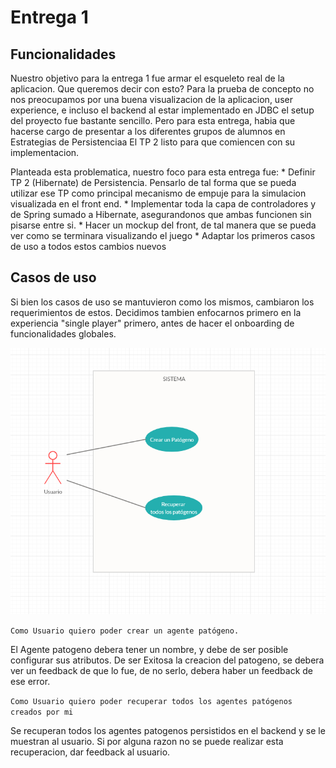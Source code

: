 # Entrega 1

## Funcionalidades

Nuestro objetivo para la entrega 1 fue armar el esqueleto real de la aplicacion.
Que queremos decir con esto? Para la prueba de concepto no nos preocupamos por una buena visualizacion de la aplicacion, user experience, e incluso el backend al estar
implementado en JDBC el setup del proyecto fue bastante sencillo. Pero para esta entrega, habia que hacerse cargo de presentar a los diferentes grupos de alumnos en Estrategias de Persistenciaa
El TP 2 listo para que comiencen con su implementacion.

Planteada esta problematica, nuestro foco para esta entrega fue:
	* Definir TP 2 (Hibernate) de Persistencia. Pensarlo de tal forma que se pueda utilizar ese TP como principal mecanismo de empuje para la simulacion visualizada en el front end.
    * Implementar toda la capa de controladores y de Spring sumado a Hibernate, asegurandonos que ambas funcionen sin pisarse entre si. 
	* Hacer un mockup del front, de tal manera que se pueda ver como se terminara visualizando el juego
	* Adaptar los primeros casos de uso a todos estos cambios nuevos

## Casos de uso

Si bien los casos de uso se mantuvieron como los mismos, cambiaron los requerimientos de estos. Decidimos tambien enfocarnos primero en la experiencia "single player" primero, antes
de hacer el onboarding de funcionalidades globales.

<p align="center">
  <img src="cdu_concepto.png" />
</p>

`Como Usuario quiero poder crear un agente patógeno.`

El Agente patogeno debera tener un nombre, y debe de ser posible configurar sus atributos.
De ser Exitosa la creacion del patogeno, se debera ver un feedback de que lo fue, de no serlo, debera haber un feedback de ese error.


`Como Usuario quiero poder recuperar todos los agentes patógenos creados por mi`

Se recuperan todos los agentes patogenos persistidos en el backend y se le muestran al usuario. Si por alguna razon no se puede realizar esta recuperacion, dar feedback al usuario.


